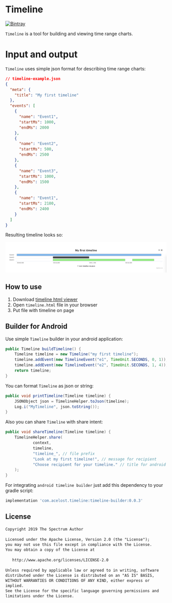 # Timeline

[![Bintray][bintraybadge-svg]][bintray-android-builder]

`Timeline` is a tool for building and viewing time range charts.

# Input and output

`Timeline` uses simple json format for describing time range charts:

```json
// timeline-example.json
{
  "meta": {
    "title": "My first timeline"
  },
  "events": [
    {
      "name": "Event1",
      "startMs": 1000,
      "endMs": 2000
    },
    {
      "name": "Event2",
      "startMs": 500,
      "endMs": 2500
    },
    {
      "name": "Event3",
      "startMs": 1000,
      "endMs": 1500
    },
    {
      "name": "Event1",
      "startMs": 2100,
      "endMs": 2400
    }
  ]
}
```

Resulting timeline looks so:

<img src="timeline-example.png" width="900">

## How to use

1. Download [timeline html viewer](https://minhaskamal.github.io/DownGit/#/home?url=https://github.com/acelost/Timeline/tree/master/html%20timeline%20viewer)
2. Open `timeline.html` file in your browser
3. Put file with timeline on page

## Builder for Android

Use simple `Timeline` builder in your android application:

```java
public Timeline buildTimeline() {
    Timeline timeline = new Timeline("my first timeline");
    timeline.addEvent(new TimelineEvent("e1", TimeUnit.SECONDS, 0, 1));
    timeline.addEvent(new TimelineEvent("e2", TimeUnit.SECONDS, 1, 4));
    return timeline;
}
```

You can format `Timeline` as json or string:

```java
public void printTimeline(Timeline timeline) {
    JSONObject json = TimelineHelper.toJson(timeline);
    Log.i("MyTimeline", json.toString());
}
```

Also you can share `Timeline` with share intent:

```java
public void shareTimeline(Timeline timeline) {
    TimelineHelper.share(
            context, 
            timeline, 
            "timeline_", // file prefix
            "Look at my first timeline!", // message for recipient
            "Choose recipient for your timeline." // title for android system chooser
    );
}
```

For integrating `android timeline builder` just add this dependency to your gradle script:

```groovy
implementation 'com.acelost.timeline:timeline-builder:0.0.3'
```

## License

    Copyright 2019 The Spectrum Author

    Licensed under the Apache License, Version 2.0 (the "License");
    you may not use this file except in compliance with the License.
    You may obtain a copy of the License at

       http://www.apache.org/licenses/LICENSE-2.0

    Unless required by applicable law or agreed to in writing, software
    distributed under the License is distributed on an "AS IS" BASIS,
    WITHOUT WARRANTIES OR CONDITIONS OF ANY KIND, either express or implied.
    See the License for the specific language governing permissions and
    limitations under the License.
    
[bintray-android-builder]: https://bintray.com/acelost/Timeline/timeline-builder
[bintraybadge-svg]: https://img.shields.io/bintray/v/acelost/Timeline/timeline-builder.svg
